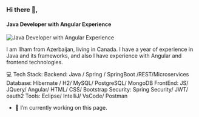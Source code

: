 ### Hi there 👋,  
#### Java Developer with Angular Experience
![Java Developer with Angular Experience](https://arturssmirnovs.github.io/github-profile-readme-generator/images/banner.png)

I am Ilham from Azerbaijan, living in Canada. I have a year of experience in Java and its frameworks, and also I have experience with Angular and frontend technologies.

💻 Tech Stack:
Backend:  Java / Spring / SpringBoot /REST/Microservices
Database: Hibernate / H2/ MySQL/ PostgreSQL/ MongoDB
FrontEnd:  JS/ JQuery/ Angular/ HTML/ CSS/ Bootstrap
Security: Spring Security/ JWT/ oauth2
Tools: Eclipse/ IntelliJ/ VsCode/ Postman

- 🔭 I’m currently working on this page. 





